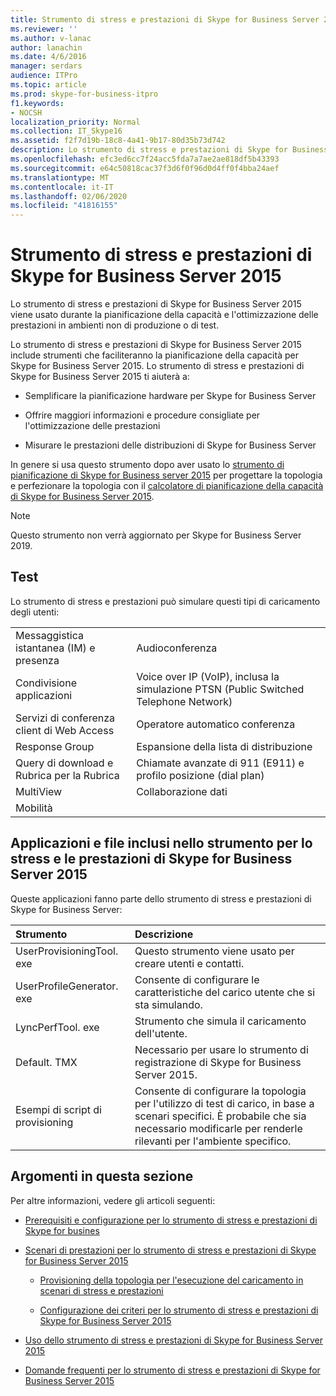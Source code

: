 ```yaml
---
title: Strumento di stress e prestazioni di Skype for Business Server 2015
ms.reviewer: ''
ms.author: v-lanac
author: lanachin
ms.date: 4/6/2016
manager: serdars
audience: ITPro
ms.topic: article
ms.prod: skype-for-business-itpro
f1.keywords:
- NOCSH
localization_priority: Normal
ms.collection: IT_Skype16
ms.assetid: f2f7d19b-18c8-4a41-9b17-80d35b73d742
description: Lo strumento di stress e prestazioni di Skype for Business Server 2015 viene usato durante la pianificazione della capacità e l'ottimizzazione delle prestazioni in ambienti non di produzione o di test.
ms.openlocfilehash: efc3ed6cc7f24acc5fda7a7ae2ae818df5b43393
ms.sourcegitcommit: e64c50818cac37f3d6f0f96d0d4ff0f4bba24aef
ms.translationtype: MT
ms.contentlocale: it-IT
ms.lasthandoff: 02/06/2020
ms.locfileid: "41816155"
---
```

# <a name="skype-for-business-server-2015-stress-and-performance-tool"></a>Strumento di stress e prestazioni di Skype for Business Server 2015
 
Lo strumento di stress e prestazioni di Skype for Business Server 2015 viene usato durante la pianificazione della capacità e l'ottimizzazione delle prestazioni in ambienti non di produzione o di test.
  
Lo strumento di stress e prestazioni di Skype for Business Server 2015 include strumenti che faciliteranno la pianificazione della capacità per Skype for Business Server 2015. Lo strumento di stress e prestazioni di Skype for Business Server 2015 ti aiuterà a:
  
- Semplificare la pianificazione hardware per Skype for Business Server
    
- Offrire maggiori informazioni e procedure consigliate per l'ottimizzazione delle prestazioni
    
- Misurare le prestazioni delle distribuzioni di Skype for Business Server
    
In genere si usa questo strumento dopo aver usato lo [strumento di pianificazione di Skype for Business server 2015](../../management-tools/planning-tool/planning-tool.md) per progettare la topologia e perfezionare la topologia con il [calcolatore di pianificazione della capacità di Skype for Business Server 2015](../../management-tools/capacity-planning-calculator.md). 

> [!NOTE]
> Questo strumento non verrà aggiornato per Skype for Business Server 2019.
  
## <a name="tests"></a>Test

Lo strumento di stress e prestazioni può simulare questi tipi di caricamento degli utenti:
  
|||
|:-----|:-----|
|Messaggistica istantanea (IM) e presenza  <br/> |Audioconferenza  <br/> |
|Condivisione applicazioni  <br/> |Voice over IP (VoIP), inclusa la simulazione PTSN (Public Switched Telephone Network)  <br/> |
|Servizi di conferenza client di Web Access  <br/> |Operatore automatico conferenza  <br/> |
|Response Group  <br/> |Espansione della lista di distribuzione  <br/> |
|Query di download e Rubrica per la Rubrica  <br/> |Chiamate avanzate di 911 (E911) e profilo posizione (dial plan)  <br/> |
|MultiView  <br/> |Collaborazione dati  <br/> |
|Mobilità  <br/> ||
   
## <a name="applications-and-files-included-with-the-skype-for-business-server-2015-stress-and-performance-tool"></a>Applicazioni e file inclusi nello strumento per lo stress e le prestazioni di Skype for Business Server 2015

Queste applicazioni fanno parte dello strumento di stress e prestazioni di Skype for Business Server:
  
|**Strumento**|**Descrizione**|
|:-----|:-----|
|UserProvisioningTool. exe  <br/> |Questo strumento viene usato per creare utenti e contatti.  <br/> |
|UserProfileGenerator. exe  <br/> |Consente di configurare le caratteristiche del carico utente che si sta simulando.  <br/> |
|LyncPerfTool. exe  <br/> |Strumento che simula il caricamento dell'utente.  <br/> |
|Default. TMX  <br/> |Necessario per usare lo strumento di registrazione di Skype for Business Server 2015.  <br/> |
|Esempi di script di provisioning  <br/> |Consente di configurare la topologia per l'utilizzo di test di carico, in base a scenari specifici. È probabile che sia necessario modificarle per renderle rilevanti per l'ambiente specifico.  <br/> |
   
## <a name="topics-in-this-section"></a>Argomenti in questa sezione

Per altre informazioni, vedere gli articoli seguenti:
  
- [Prerequisiti e configurazione per lo strumento di stress e prestazioni di Skype for busines](prerequisites-and-setup.md)
    
- [Scenari di prestazioni per lo strumento di stress e prestazioni di Skype for Business Server 2015](scenarios.md)
    
  - [Provisioning della topologia per l'esecuzione del caricamento in scenari di stress e prestazioni](provisioning-the-topology-to-run-load.md)
    
  - [Configurazione dei criteri per lo strumento di stress e prestazioni di Skype for Business Server 2015](configuring-policies.md)
    
- [Uso dello strumento di stress e prestazioni di Skype for Business Server 2015](using-the-tool.md)
    
- [Domande frequenti per lo strumento di stress e prestazioni di Skype for Business Server 2015](faq.md)
    

